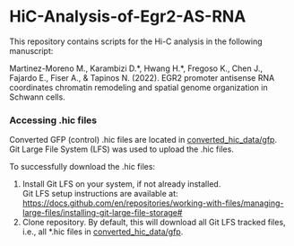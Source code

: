 # HiC-Analysis-of-Egr2-AS-RNA

This repository contains scripts for the Hi-C analysis in the following manuscript:

Martinez-Moreno M., Karambizi D.\*, Hwang H.\*, Fregoso K., Chen J., Fajardo E., Fiser A., & Tapinos N. (2022). EGR2 promoter antisense RNA coordinates chromatin remodeling and spatial genome organization in Schwann cells.

### Accessing .hic files
Converted GFP (control) .hic files are located in [converted_hic_data/gfp](converted_hic_data/gfp). <br>
Git Large File System (LFS) was used to upload the .hic files.

To successfully download the .hic files:
1. Install Git LFS on your system, if not already installed. <br>
  Git LFS setup instructions are available at: <https://docs.github.com/en/repositories/working-with-files/managing-large-files/installing-git-large-file-storage#>
2. Clone repository. By default, this will download all Git LFS tracked files, i.e., all *.hic files in [converted_hic_data/gfp](converted_hic_data/gfp).
